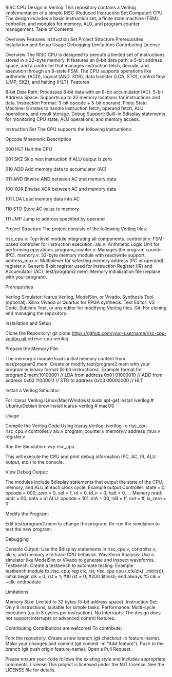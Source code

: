 RISC CPU Design in Verilog
This repository contains a Verilog implementation of a simple RISC (Reduced Instruction Set Computer) CPU. The design includes a basic instruction set, a finite state machine (FSM) controller, and modules for memory, ALU, and program counter management.
Table of Contents

Overview
Features
Instruction Set
Project Structure
Prerequisites
Installation and Setup
Usage
Debugging
Limitations
Contributing
License

Overview
The RISC CPU is designed to execute a limited set of instructions stored in a 32-byte memory. It features an 8-bit data path, a 5-bit address space, and a controller that manages instruction fetch, decode, and execution through an 8-state FSM. The CPU supports operations like arithmetic (ADD), logical (AND, XOR), data transfer (LDA, STO), control flow (JMP, SKZ), and halting (HLT).
Features

8-bit Data Path: Processes 8-bit data with an 8-bit accumulator (AC).
5-bit Address Space: Supports up to 32 memory locations for instructions and data.
Instruction Format: 3-bit opcode + 5-bit operand.
Finite State Machine: 8 states to handle instruction fetch, operand fetch, ALU operations, and result storage.
Debug Support: Built-in $display statements for monitoring CPU state, ALU operations, and memory access.

Instruction Set
The CPU supports the following instructions:



Opcode
Mnemonic
Description



000
HLT
Halt the CPU


001
SKZ
Skip next instruction if ALU output is zero


010
ADD
Add memory data to accumulator (AC)


011
AND
Bitwise AND between AC and memory data


100
XOR
Bitwise XOR between AC and memory data


101
LDA
Load memory data into AC


110
STO
Store AC value to memory


111
JMP
Jump to address specified by operand


Project Structure
The project consists of the following Verilog files:

risc_cpu.v: Top-level module integrating all components.
controller.v: FSM-based controller for instruction execution.
alu.v: Arithmetic Logic Unit for performing operations.
program_counter.v: Manages the program counter (PC).
memory.v: 32-byte memory module with read/write support.
address_mux.v: Multiplexer for selecting memory address (PC or operand).
register.v: Generic 8-bit register used for Instruction Register (IR) and Accumulator (AC).
test/program2.mem: Memory initialization file (replace with your program).

Prerequisites

Verilog Simulator: Icarus Verilog, ModelSim, or Vivado.
Synthesis Tool (optional): Xilinx Vivado or Quartus for FPGA synthesis.
Text Editor: VS Code, Sublime Text, or any editor for modifying Verilog files.
Git: For cloning and managing the repository.

Installation and Setup

Clone the Repository:
git clone https://github.com/your-username/risc-cpu-verilog.git
cd risc-cpu-verilog


Prepare the Memory File:

The memory.v module loads initial memory content from test/program2.mem.
Create or modify test/program2.mem with your program in binary format (8-bit instructions).
Example format for program2.mem:10100001  // LDA from address 0x01
01000010  // ADD from address 0x02
11000011  // STO to address 0x03
00000000  // HLT




Install a Verilog Simulator:

For Icarus Verilog (Linux/Mac/Windows):sudo apt-get install iverilog  # Ubuntu/Debian
brew install icarus-verilog   # macOS





Usage

Compile the Verilog Code:Using Icarus Verilog:
iverilog -o risc_cpu risc_cpu.v controller.v alu.v program_counter.v memory.v address_mux.v register.v


Run the Simulation:
vvp risc_cpu

This will execute the CPU and print debug information (PC, AC, IR, ALU output, etc.) to the console.

View Debug Output:

The modules include $display statements that output the state of the CPU, memory, and ALU at each clock cycle.
Example output:Controller: state = 0, opcode = 000, zero = 0, sel = 1, rd = 0, ld_ir = 0, halt = 0, ...
Memory read: addr = 00, data = a1
ALU: opcode = 101, inA = 00, inB = ff, out = ff, is_zero = 0




Modify the Program:

Edit test/program2.mem to change the program.
Re-run the simulation to test the new program.



Debugging

Console Output: Use the $display statements in risc_cpu.v, controller.v, alu.v, and memory.v to trace CPU behavior.
Waveform Analysis: Use a simulator like ModelSim or Vivado to generate and inspect waveforms.
Testbench: Create a testbench to automate testing. Example testbench:module tb_risc_cpu;
    reg clk, rst;
    risc_cpu cpu (.clk(clk), .rst(rst));
    initial begin
        clk = 0; rst = 1;
        #10 rst = 0;
        #200 $finish;
    end
    always #5 clk = ~clk;
endmodule



Limitations

Memory Size: Limited to 32 bytes (5-bit address space).
Instruction Set: Only 8 instructions, suitable for simple tasks.
Performance: Multi-cycle execution (up to 8 cycles per instruction).
No Interrupts: The design does not support interrupts or advanced control features.

Contributing
Contributions are welcome! To contribute:

Fork the repository.
Create a new branch (git checkout -b feature-name).
Make your changes and commit (git commit -m "Add feature").
Push to the branch (git push origin feature-name).
Open a Pull Request.

Please ensure your code follows the existing style and includes appropriate comments.
License
This project is licensed under the MIT License. See the LICENSE file for details.
